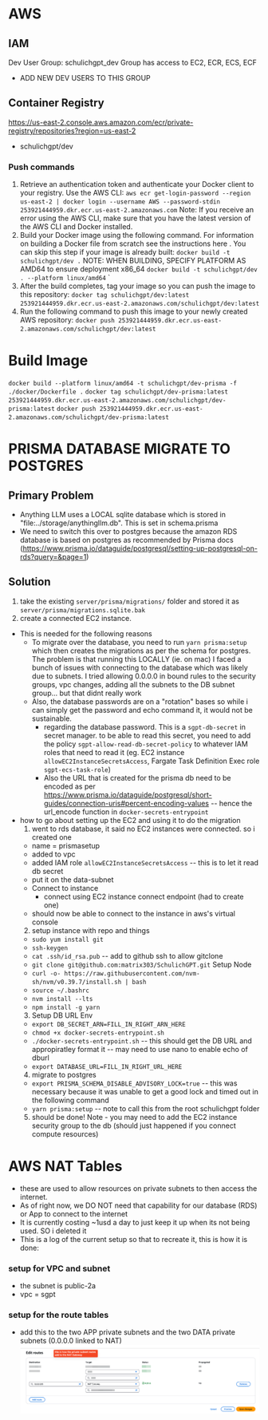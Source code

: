 # AWS

## IAM

Dev User Group: schulichgpt_dev
Group has access to EC2, ECR, ECS, ECF
- ADD NEW DEV USERS TO THIS GROUP


## Container Registry
https://us-east-2.console.aws.amazon.com/ecr/private-registry/repositories?region=us-east-2
- schulichgpt/dev

### Push commands
  1. Retrieve an authentication token and authenticate your Docker client to your registry. Use the AWS CLI:
    `aws ecr get-login-password --region us-east-2 | docker login --username AWS --password-stdin 253921444959.dkr.ecr.us-east-2.amazonaws.com`
    Note: If you receive an error using the AWS CLI, make sure that you have the latest version of the AWS CLI and Docker installed.
  2. Build your Docker image using the following command. For information on building a Docker file from scratch see the instructions here . You can skip this step if your image is already built:
    `docker build -t schulichgpt/dev .`
    NOTE: WHEN BUILDING, SPECIFY PLATFORM AS AMD64 to ensure deployment x86_64
    `docker build -t schulichgpt/dev . --platform linux/amd64`
`
  3. After the build completes, tag your image so you can push the image to this repository:
    `docker tag schulichgpt/dev:latest 253921444959.dkr.ecr.us-east-2.amazonaws.com/schulichgpt/dev:latest`
  4. Run the following command to push this image to your newly created AWS repository:
    `docker push 253921444959.dkr.ecr.us-east-2.amazonaws.com/schulichgpt/dev:latest`

# Build Image
`docker build --platform linux/amd64 -t schulichgpt/dev-prisma -f ./docker/Dockerfile .`
`docker tag schulichgpt/dev-prisma:latest 253921444959.dkr.ecr.us-east-2.amazonaws.com/schulichgpt/dev-prisma:latest`
`docker push 253921444959.dkr.ecr.us-east-2.amazonaws.com/schulichgpt/dev-prisma:latest`




# PRISMA DATABASE MIGRATE TO POSTGRES
## Primary Problem
- Anything LLM uses a LOCAL sqlite database which is stored in "file:../storage/anythingllm.db". This is set in schema.prisma
- We need to switch this over to postgres because the amazon RDS database is based on postgres as recommended by Prisma docs (https://www.prisma.io/dataguide/postgresql/setting-up-postgresql-on-rds?query=&page=1)

## Solution
1. take the existing `server/prisma/migrations/` folder and stored it as `server/prisma/migrations.sqlite.bak`
2. create a connected EC2 instance.
  - This is needed for the following reasons
    - To migrate over the database, you need to run `yarn prisma:setup` which then creates the migrations as per the schema for postgres. The problem is that running this LOCALLY (ie. on mac) I faced a bunch of issues with connecting to the database which was likely due to subnets. I tried allowing 0.0.0.0 in bound rules to the security groups, vpc changes, adding all the subnets to the DB subnet group... but that didnt really work
    - Also, the database passwords are on a "rotation" bases so while i can simply get the password and echo command it, it would not be sustainable.
      - regarding the database password. This is a `sgpt-db-secret` in secret manager. to be able to read this secret, you need to add the policy `sgpt-allow-read-db-secret-policy` to whatever IAM roles that need to read it (eg. EC2 instance `allowEC2InstanceSecretsAccess`, Fargate Task Definition Exec role `sgpt-ecs-task-role`)
      - Also the URL that is created for the prisma db need to be encoded as per https://www.prisma.io/dataguide/postgresql/short-guides/connection-uris#percent-encoding-values -- hence the url_encode function in `docker-secrets-entrypoint`
  - how to go about setting up the EC2 and using it to do the migration
    1. went to rds database, it said no EC2 instances were connected. so i created one
      - name = prismasetup
      - added to vpc
      - added IAM role `allowEC2InstanceSecretsAccess` -- this is to let it read db secret
      - put it on the data-subnet
      - Connect to instance
        - connect using EC2 instance connect endpoint (had to create one)
      - should now be able to connect to the instance in aws's virtual console
    2. setup instance with repo and things
     - `sudo yum install git`
     - `ssh-keygen`
     - `cat .ssh/id_rsa.pub` -- add to github ssh to allow gitclone
     - `git clone git@github.com:matrix303/SchulichGPT.git`
     Setup Node
     - `curl -o- https://raw.githubusercontent.com/nvm-sh/nvm/v0.39.7/install.sh | bash`
     - `source ~/.bashrc`
     - `nvm install --lts`
     - `npm install -g yarn`
    3. Setup DB URL Env
    - `export DB_SECRET_ARN=FILL_IN_RIGHT_ARN_HERE`
    - `chmod +x docker-secrets-entrypoint.sh`
    - `./docker-secrets-entrypoint.sh` -- this should get the DB URL and appropiratley format it -- may need to use nano to enable echo of dburl
    - `export DATABASE_URL=FILL_IN_RIGHT_URL_HERE`
    4. migrate to postgres
    - `export PRISMA_SCHEMA_DISABLE_ADVISORY_LOCK=true` -- this was necessary because it was unable to get a good lock and timed out in the following command
    - `yarn prisma:setup` -- note to call this from the root schulichgpt folder
    5. should be done!
    Note - you may need to add the EC2 instance security group to the db (should just happened if you connect compute resources)

# AWS NAT Tables
- these are used to allow resources on private subnets to then access the internet.
- As of right now, we DO NOT need that capability for our database (RDS) or App to connect to the internet
- It is currently costing ~1usd a day to just keep it up when its not being used. SO i deleted it
- This is a log of the current setup so that to recreate it, this is how it is done:

### setup for VPC and subnet
- the subnet is public-2a
- vpc = sgpt

### setup for the route tables
- add this to the two APP private subnets and the two DATA private subnets (0.0.0.0 linked to NAT)
![alt text](image.png)
